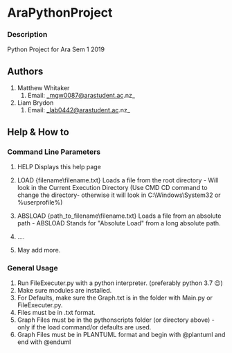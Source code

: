 # AraPythonProject
### Description
Python Project for Ara Sem 1 2019




## Authors

1. Matthew Whitaker 
    1. Email: _mgw0087@arastudent.ac.nz_
2. Liam Brydon 
    1. Email: _lab0442@arastudent.ac.nz_

## Help & How to

### Command Line Parameters

1. HELP Displays this help page
2. LOAD {filename\filename.txt} Loads a file from the root directory - Will look in the Current Execution Directory (Use CMD CD command to change the directory- otherwise it will look in C:\Windows\System32 or %userprofile%)
3. ABSLOAD {path_to_filename\filename.txt} Loads a file from an absolute path - ABSLOAD Stands for "Absolute Load" from a long absolute path.

4. ....
5. May add more.

### General Usage

1. Run FileExecuter.py with a python interpreter. (preferably python 3.7 😉) 
2. Make sure modules are installed.
3. For Defaults, make sure the Graph.txt is in the folder with Main.py or FileExecuter.py.
4. Files must be in .txt format.
5. Graph Files must be in the pythonscripts folder (or directory above) - only if the load command/or defaults are used.
6. Graph Files must be in PLANTUML format and begin with @plantuml and end with @enduml
